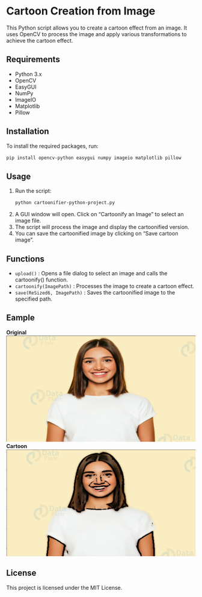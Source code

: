 # Cartoon Creation from Image
This Python script allows you to create a cartoon effect from an image. It uses OpenCV to process the image and apply various transformations to achieve the cartoon effect.

## Requirements
- Python 3.x
- OpenCV
- EasyGUI
- NumPy
- ImageIO
- Matplotlib
- Pillow

## Installation
To install the required packages, run:
```bash
pip install opencv-python easygui numpy imageio matplotlib pillow
```

## Usage
  1. Run the script:
     ```bash
     python cartoonifier-python-project.py
     ```
  2. A GUI window will open. Click on “Cartoonify an Image” to select an image file.
  3. The script will process the image and display the cartoonified version.
  4. You can save the cartoonified image by clicking on “Save cartoon image”.

## Functions
 - ```upload()``` : Opens a file dialog to select an image and calls the cartoonify() function.
 - ```cartoonify(ImagePath)``` : Processes the image to create a cartoon effect.
 - ```save(ReSized6, ImagePath)``` : Saves the cartoonified image to the specified path.

## Eample
**Original**
![Eample img](image/im1.png)
**Cartoon**
![Eample img](image/im2.png)

## License
This project is licensed under the MIT License.
